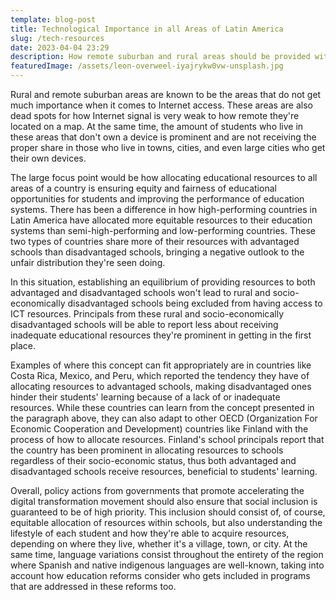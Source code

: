 ```yaml
---
template: blog-post
title: Technological Importance in all Areas of Latin America
slug: /tech-resources
date: 2023-04-04 23:29
description: How remote suburban and rural areas should be provided with Internet access
featuredImage: /assets/leon-overweel-iyajrykw0vw-unsplash.jpg
---
```

Rural and remote suburban areas are known to be the areas that do not get much importance when it comes to Internet access. These areas are also dead spots for how Internet signal is very weak to how remote they're located on a map. At the same time, the amount of students who live in these areas that don't own a device is prominent and are not receiving the proper share in those who live in towns, cities, and even large cities who get their own devices.

The large focus point would be how allocating educational resources to all areas of a country is ensuring equity and fairness of educational opportunities for students and improving the performance of education systems. There has been a difference in how high-performing countries in Latin America have allocated more equitable resources to their education systems than semi-high-performing and low-performing countries. These two types of countries share more of their resources with advantaged schools than disadvantaged schools, bringing a negative outlook to the unfair distribution they're seen doing.

In this situation, establishing an equilibrium of providing resources to both advantaged and disadvantaged schools won't lead to rural and socio-economically disadvantaged schools being excluded from having access to ICT resources. Principals from these rural and socio-economically disadvantaged schools will be able to report less about receiving inadequate educational resources they're prominent in getting in the first place.

Examples of where this concept can fit appropriately are in countries like Costa Rica, Mexico, and Peru, which reported the tendency they have of allocating resources to advantaged schools, making disadvantaged ones hinder their students' learning because of a lack of or inadequate resources. While these countries can learn from the concept presented in the paragraph above, they can also adapt to other OECD (Organization For Economic Cooperation and Development) countries like Finland with the process of how to allocate resources. Finland's school principals report that the country has been prominent in allocating resources to schools regardless of their socio-economic status, thus both advantaged and disadvantaged schools receive resources, beneficial to students' learning. 

Overall, policy actions from governments that promote accelerating the digital transformation movement should also ensure that social inclusion is guaranteed to be of high priority. This inclusion should consist of, of course, equitable allocation of resources within schools, but also understanding the lifestyle of each student and how they're able to acquire resources, depending on where they live, whether it's a village, town, or city. At the same time, language variations consist throughout the entirety of the region where Spanish and native indigenous languages are well-known, taking into account how education reforms consider who gets included in programs that are addressed in these reforms too.